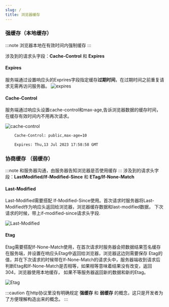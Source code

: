 ```yaml
---
slug: /
title: 浏览器缓存
---
```


### 强缓存（本地缓存）

:::note
浏览器本地在有效时间内强制缓存
:::

涉及到的请求头字段：**Cache-Control** 和 **Expires**

#### Expires
服务端通过设置响应头的Exprires字段指定缓存**过期时间**，在过期时间之前重复请求无需再访问服务器。
![expires](/img/cache/expires.png)

#### Cache-Control
服务端通过响应头设置cache-control和max-age,告诉浏览器数据的缓存时间，在缓存有效时间内不用再次请求。

![cache-control](/img/cache/cache-control.png)

```bash
    Cache-Control: public,max-age=10
```


```bash
    Expires: Thu,13 Jul 2023 17:58:58 GMT
```


### 协商缓存 （弱缓存）

:::note
和服务器沟通，由服务器告知浏览器是否使用缓存
:::
涉及到的请求头字段：**LastModified/If-Modified-Since** 和 **ETag/If-None-Match**

#### Last-Modified

Last-Modified需要搭配 If-Modified-Since使用。首次请求时服务器将Last-Modified作为响应头返回给浏览器，浏览器缓存数据和last-modified数据，
下次请求的时候，带上if-modified-since请求头字段.

![Last-Modified](/img/cache/last-modified.png)

#### Etag
Etag需要搭配If-None-Match使用，在首次请求时服务器会把数据结果签名缓存在服务端，并设置在响应头Etag中返回给浏览器，浏览器这边则需要保存
Etag的值，并在下次请求的时候带在If-None-Match的请求头中，服务器端收到请求后判断Etag和If-None-Match是否相等，如果相等意味着结果没有改变，返回304，浏览器使用本地缓存，
如果不等服务器返回新的数据和新的Etag。

![Etag](/img/cache/etag.png)



:::caution
在http协议里没有明确规定 **强缓存** 和 **弱缓存** 的概念，这只是开发者为了方便理解构造出来的概念。
:::
